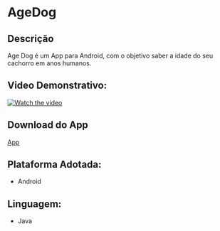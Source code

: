 # AgeDog

## Descrição
Age Dog é um App para Android, com o objetivo saber a idade do seu cachorro em anos humanos.

## Video Demonstrativo:
[![Watch the video](https://i.imgur.com/vKb2F1B.png)](https://youtu.be/5Bet1PKD3ww)

## Download do App
[App](https://drive.google.com/file/d/1huD2jWsdrpOudFGyIQpsrDOAUmhAWTUA/view?usp=sharing)

## Plataforma Adotada: 
  - Android

## Linguagem: 
  - Java
